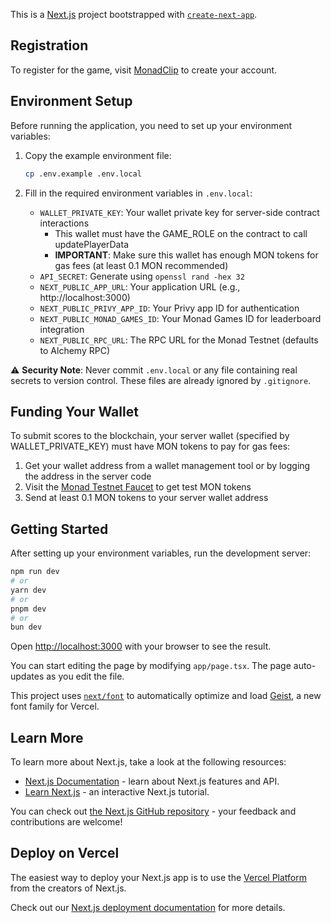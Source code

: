 This is a [Next.js](https://nextjs.org) project bootstrapped with [`create-next-app`](https://nextjs.org/docs/app/api-reference/cli/create-next-app).

## Registration

To register for the game, visit [MonadClip](https://monadclip.vercel.app/) to create your account.

## Environment Setup

Before running the application, you need to set up your environment variables:

1. Copy the example environment file:
   ```bash
   cp .env.example .env.local
   ```

2. Fill in the required environment variables in `.env.local`:
   - `WALLET_PRIVATE_KEY`: Your wallet private key for server-side contract interactions
     - This wallet must have the GAME_ROLE on the contract to call updatePlayerData
     - **IMPORTANT**: Make sure this wallet has enough MON tokens for gas fees (at least 0.1 MON recommended)
   - `API_SECRET`: Generate using `openssl rand -hex 32`
   - `NEXT_PUBLIC_APP_URL`: Your application URL (e.g., http://localhost:3000)
   - `NEXT_PUBLIC_PRIVY_APP_ID`: Your Privy app ID for authentication
   - `NEXT_PUBLIC_MONAD_GAMES_ID`: Your Monad Games ID for leaderboard integration
   - `NEXT_PUBLIC_RPC_URL`: The RPC URL for the Monad Testnet (defaults to Alchemy RPC)

⚠️ **Security Note**: Never commit `.env.local` or any file containing real secrets to version control. These files are already ignored by `.gitignore`.

## Funding Your Wallet

To submit scores to the blockchain, your server wallet (specified by WALLET_PRIVATE_KEY) must have MON tokens to pay for gas fees:

1. Get your wallet address from a wallet management tool or by logging the address in the server code
2. Visit the [Monad Testnet Faucet](https://faucet.monad.ai/) to get test MON tokens
3. Send at least 0.1 MON tokens to your server wallet address

## Getting Started

After setting up your environment variables, run the development server:

```bash
npm run dev
# or
yarn dev
# or
pnpm dev
# or
bun dev
```

Open [http://localhost:3000](http://localhost:3000) with your browser to see the result.

You can start editing the page by modifying `app/page.tsx`. The page auto-updates as you edit the file.

This project uses [`next/font`](https://nextjs.org/docs/app/building-your-application/optimizing/fonts) to automatically optimize and load [Geist](https://vercel.com/font), a new font family for Vercel.

## Learn More

To learn more about Next.js, take a look at the following resources:

- [Next.js Documentation](https://nextjs.org/docs) - learn about Next.js features and API.
- [Learn Next.js](https://nextjs.org/learn) - an interactive Next.js tutorial.

You can check out [the Next.js GitHub repository](https://github.com/vercel/next.js) - your feedback and contributions are welcome!

## Deploy on Vercel

The easiest way to deploy your Next.js app is to use the [Vercel Platform](https://vercel.com/new?utm_medium=default-template&filter=next.js&utm_source=create-next-app&utm_campaign=create-next-app-readme) from the creators of Next.js.

Check out our [Next.js deployment documentation](https://nextjs.org/docs/app/building-your-application/deploying) for more details.